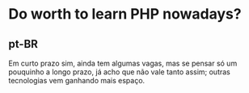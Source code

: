# Do worth to learn PHP nowadays?

## pt-BR
Em curto prazo sim, ainda tem algumas vagas, mas se pensar só um pouquinho a longo prazo, já acho que não vale tanto assim; outras tecnologias vem ganhando mais espaço.
